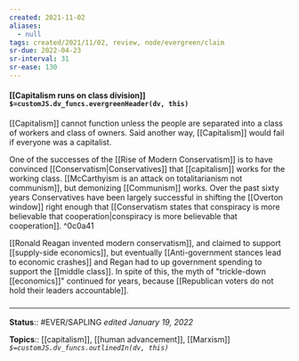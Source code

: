 ```yaml
---
created: 2021-11-02 
aliases:
  - null
tags: created/2021/11/02, review, node/evergreen/claim
sr-due: 2022-04-23
sr-interval: 31
sr-ease: 130
---
```


#### [[Capitalism runs on class division]] `$=customJS.dv_funcs.evergreenHeader(dv, this)`

[[Capitalism]] cannot function unless the people are separated into a class of workers and class of owners. 
Said another way,
[[Capitalism]] would fail if everyone was a capitalist. 

One of the successes of the [[Rise of Modern Conservatism]] is to have convinced [[Conservatism|Conservatives]] that [[capitalism]] works for the working class.
[[McCarthyism is an attack on totalitarianism not communism]], 
but demonizing [[Communism]] works. 
Over the past sixty years Conservatives have been largely successful in shifting the [[Overton window]] right enough that [[Conservatism states that conspiracy is more believable that cooperation|conspiracy is more believable that cooperation]].
^0c0a41

[[Ronald Reagan invented modern conservatism]], and claimed to support [[supply-side economics]], but eventually [[Anti-government stances lead to economic crashes]] and Regan had to up government spending to support the [[middle class]].
In spite of this, the myth of "trickle-down [[economics]]" continued for years, 
because [[Republican voters do not hold their leaders accountable]].

### <hr class="footnote"/>

**Status**:: #EVER/SAPLING 
*edited January 19, 2022*

**Topics**:: [[capitalism]], [[human advancement]], [[Marxism]]
*`$=customJS.dv_funcs.outlinedIn(dv, this)`*

